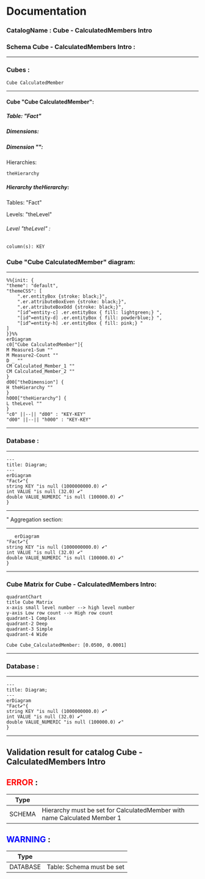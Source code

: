 # Documentation
### CatalogName : Cube - CalculatedMembers Intro
### Schema Cube - CalculatedMembers Intro : 
---
### Cubes :

    Cube CalculatedMember

---
#### Cube "Cube CalculatedMember":

    

##### Table: "Fact"

##### Dimensions:
##### Dimension "":

Hierarchies:

    theHierarchy

##### Hierarchy theHierarchy:

Tables: "Fact"

Levels: "theLevel"

###### Level "theLevel" :

    column(s): KEY

### Cube "Cube CalculatedMember" diagram:

---

```mermaid
%%{init: {
"theme": "default",
"themeCSS": [
    ".er.entityBox {stroke: black;}",
    ".er.attributeBoxEven {stroke: black;}",
    ".er.attributeBoxOdd {stroke: black;}",
    "[id^=entity-c] .er.entityBox { fill: lightgreen;} ",
    "[id^=entity-d] .er.entityBox { fill: powderblue;} ",
    "[id^=entity-h] .er.entityBox { fill: pink;} "
]
}}%%
erDiagram
c0["Cube CalculatedMember"]{
M Measure1-Sum ""
M Measure2-Count ""
D _ ""
CM Calculated_Member_1 ""
CM Calculated_Member_2 ""
}
d00["theDimension"] {
H theHierarchy ""
}
h000["theHierarchy"] {
L theLevel ""
}
"c0" ||--|| "d00" : "KEY-KEY"
"d00" ||--|| "h000" : "KEY-KEY"
```
---
### Database :
---
```mermaid
---
title: Diagram;
---
erDiagram
"Fact✔"{
string KEY "is null (1000000000.0) ✔"
int VALUE "is null (32.0) ✔"
double VALUE_NUMERIC "is null (100000.0) ✔"
}

```
---
" Aggregation section:

---
```mermaid
   erDiagram
"Fact✔"{
string KEY "is null (1000000000.0) ✔"
int VALUE "is null (32.0) ✔"
double VALUE_NUMERIC "is null (100000.0) ✔"
}
```
---
### Cube Matrix for Cube - CalculatedMembers Intro:
```mermaid
quadrantChart
title Cube Matrix
x-axis small level number --> high level number
y-axis Low row count --> High row count
quadrant-1 Complex
quadrant-2 Deep
quadrant-3 Simple
quadrant-4 Wide

Cube Cube_CalculatedMember: [0.0500, 0.0001]
```
---
### Database :
---
```mermaid
---
title: Diagram;
---
erDiagram
"Fact✔"{
string KEY "is null (1000000000.0) ✔"
int VALUE "is null (32.0) ✔"
double VALUE_NUMERIC "is null (100000.0) ✔"
}

```
---
## Validation result for catalog Cube - CalculatedMembers Intro
## <span style='color: red;'>ERROR</span> : 
|Type|   |
|----|---|
|SCHEMA|Hierarchy must be set for CalculatedMember with name Calculated Member 1|
## <span style='color: blue;'>WARNING</span> : 
|Type|   |
|----|---|
|DATABASE|Table: Schema must be set|
